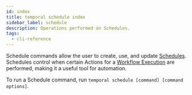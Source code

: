 ```yaml
---
id: index
title: temporal schedule index
sidebar_label: schedule
description: Operations performed on Schedules.
tags:
  - cli-reference
---
```


Schedule commands allow the user to create, use, and update [Schedules](/concepts/what-is-a-schedule).
Schedules control when certain Actions for a [Workflow Execution](/concepts/what-is-a-workflow-execution) are performed, making it a useful tool for automation.

To run a Schedule command, run `temporal schedule [command] [command options]`.
